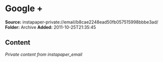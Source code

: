 # Google +

**Source:** instapaper-private://email/b8cae2248ead50fb057515998bbbe3ad/
**Folder:** Archive
**Added:** 2011-10-25T21:35:45




## Content
*Private content from instapaper_email*
